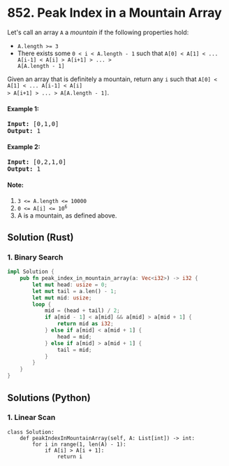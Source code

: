 # 852. Peak Index in a Mountain Array
Let's call an array <code>A</code> a *mountain* if the following properties hold:
* <code>A.length >= 3</code>
* There exists some <code>0 < i < A.length - 1</code> such that <code>A[0] < A[1] < ... A[i-1] < A[i] > A[i+1] > ... > A[A.length - 1]</code>

Given an array that is definitely a mountain, return any <code>i</code> such that <code>A[0] < A[1] < ... A[i-1] < A[i] > A[i+1] > ... > A[A.length - 1]</code>.

#### Example 1:
<pre>
<strong>Input:</strong> [0,1,0]
<strong>Output:</strong> 1
</pre>

#### Example 2:
<pre>
<strong>Input:</strong> [0,2,1,0]
<strong>Output:</strong> 1
</pre>

#### Note:
1. <code>3 <= A.length <= 10000</code>
2. <code>0 <= A[i] <= 10<sup>6</sup></code>
3. A is a mountain, as defined above.

## Solution (Rust)

### 1. Binary Search
```Rust
impl Solution {
    pub fn peak_index_in_mountain_array(a: Vec<i32>) -> i32 {
        let mut head: usize = 0;
        let mut tail = a.len() - 1;
        let mut mid: usize;
        loop {
            mid = (head + tail) / 2;
            if a[mid - 1] < a[mid] && a[mid] > a[mid + 1] {
                return mid as i32;
            } else if a[mid] < a[mid + 1] {
                head = mid;
            } else if a[mid] > a[mid + 1] {
                tail = mid;
            }
        }
    }
}
```
## Solutions (Python)

### 1. Linear Scan
```Python3
class Solution:
    def peakIndexInMountainArray(self, A: List[int]) -> int:
        for i in range(1, len(A) - 1):
            if A[i] > A[i + 1]:
                return i
```
